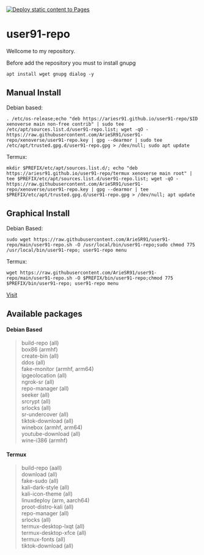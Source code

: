 [![Deploy static content to Pages](https://github.com/ArieSR91/user91-repo/actions/workflows/static.yml/badge.svg?branch=xenoverse&event=deployment_status)](https://github.com/ArieSR91/user91-repo/actions/workflows/static.yml)
# user91-repo
Wellcome to my repository.

Before add the repository you must to install gnupg
```
apt install wget gnupg dialog -y
```
## Manual Install
Debian based:
```
. /etc/os-release;echo "deb https://ariesr91.github.io/user91-repo/$ID xenoverse main non-free contrib" | sudo tee /etc/apt/sources.list.d/user91-repo.list; wget -qO - https://raw.githubusercontent.com/ArieSR91/user91-repo/xenoverse/user91-repo.key | gpg --dearmor | sudo tee /etc/apt/trusted.gpg.d/user91-repo.gpg > /dev/null; sudo apt update
```
Termux:
```
mkdir $PREFIX/etc/apt/sources.list.d/; echo "deb https://ariesr91.github.io/user91-repo/termux xenoverse main root" | tee $PREFIX/etc/apt/sources.list.d/user91-repo.list; wget -qO - https://raw.githubusercontent.com/ArieSR91/user91-repo/xenoverse/user91-repo.key | gpg --dearmor | tee $PREFIX/etc/apt/trusted.gpg.d/user91-repo.gpg > /dev/null; apt update
```
## Graphical Install
Debian Based:
```
sudo wget https://raw.githubusercontent.com/ArieSR91/user91-repo/main/user91-repo.sh -O /usr/local/bin/user91-repo;sudo chmod 775 /usr/local/bin/user91-repo; user91-repo menu
```
Termux:
```
wget https://raw.githubusercontent.com/ArieSR91/user91-repo/main/user91-repo.sh -O $PREFIX/bin/user91-repo;chmod 775 $PREFIX/bin/user91-repo; user91-repo menu
```
[Visit](https://ariesr91.github.io/user91-repo/)
## Available packages
#### Debian Based
> build-repo (all) \
box86 (armhf) \
create-bin (all) \
ddos (all) \
fake-monitor (armhf, arm64) \
ipgeolocation (all) \
ngrok-sr (all) \
repo-manager (all) \
seeker (all) \
srcrypt (all) \
srlocks (all) \
sr-undercover (all) \
tiktok-download (all) \
winebox (armhf, arm64) \
youtube-download (all) \
> wine-i386 (armhf) 
#### Termux
> build-repo (aall) \
download (all) \
fake-sudo (all) \
kali-dark-style (all) \
kali-icon-theme (all) \
linuxdeploy (arm, aarch64) \
proot-distro-kali (all) \
repo-manager (all) \
srlocks (all) \
termux-desktop-lxqt (all) \
termux-desktop-xfce (all) \
termux-fonts (all) \
> tiktok-download (all)
